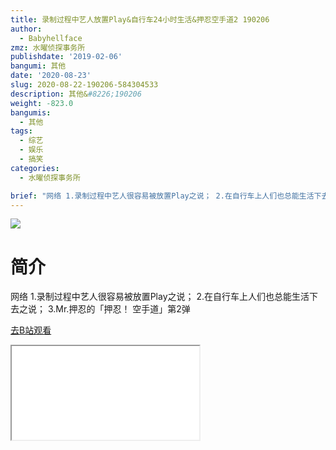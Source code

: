 ```yaml
---
title: 录制过程中艺人放置Play&自行车24小时生活&押忍空手道2 190206
author:
  - Babyhellface
zmz: 水曜侦探事务所
publishdate: '2019-02-06'
bangumi: 其他
date: '2020-08-23'
slug: 2020-08-22-190206-584304533
description: 其他&#8226;190206
weight: -823.0
bangumis:
  - 其他
tags:
  - 综艺
  - 娱乐
  - 搞笑
categories:
  - 水曜侦探事务所

brief: "网络 1.录制过程中艺人很容易被放置Play之说； 2.在自行车上人们也总能生活下去之说； 3.Mr.押忍的「押忍！ 空手道」第2弹"
---
```

![](https://raw.githubusercontent.com/tcgriffith/owaraisite/master/static/tmpimg/7a74eb994af66fb04929ccf8739d1c70c0d08901.jpg.480.jpg)
# 简介  
网络
1.录制过程中艺人很容易被放置Play之说；
2.在自行车上人们也总能生活下去之说；
3.Mr.押忍的「押忍！ 空手道」第2弹  

[去B站观看](https://www.bilibili.com/video/av584304533/)
<div class ="resp-container"><iframe class="testiframe" src="//player.bilibili.com/player.html?aid=584304533"", scrolling="no", allowfullscreen="true" > </iframe></div> 
